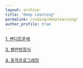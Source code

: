 ```yaml
---
layout: archive
title: "deep Learning"
permalink: /coding/deeplearning/
author_profile: true
---
```


[1. 밴디트문제](/coding/deeplearning/chapter1/)

[3. 벨만방정식](/coding/deeplearning/bellman/)

[4. 동적프로그래밍](/coding/deeplearning/dp/)